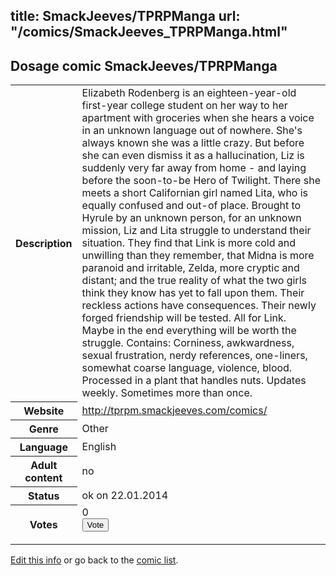 title: SmackJeeves/TPRPManga
url: "/comics/SmackJeeves_TPRPManga.html"
---
Dosage comic SmackJeeves/TPRPManga
-----------------------------------------

<p id="msg"></p>
<script type="text/javascript">
if (window.location.search === '?edit_info_mail=sent_ok') {
  var elem = document.getElementById("msg");
  elem.innerHTML = 'Edited information sucessfully sent for review, which is usually done daily. Thanks!';
  elem.className = 'ok';
}
</script>
<table class="comicinfo">
<tr>
<th>Description</th><td>Elizabeth Rodenberg is an eighteen-year-old first-year college student on her way to her apartment with groceries when she hears a voice in an unknown language out of nowhere. She's always known she was a little crazy. But before she can even dismiss it as a hallucination, Liz is suddenly very far away from home - and laying before the soon-to-be Hero of Twilight. There she meets a short Californian girl named Lita, who is equally confused and out-of place. Brought to Hyrule by an unknown person, for an unknown mission, Liz and Lita struggle to understand their situation. They find that Link is more cold and unwilling than they remember, that Midna is more paranoid and irritable, Zelda, more cryptic and distant; and the true reality of what the two girls think they know has yet to fall upon them. Their reckless actions have consequences. Their newly forged friendship will be tested. All for Link. Maybe in the end everything will be worth the struggle. Contains: Corniness, awkwardness, sexual frustration, nerdy references, one-liners, somewhat coarse language, violence, blood. Processed in a plant that handles nuts. Updates weekly. Sometimes more than once.</td>
</tr>
<tr>
<th>Website</th><td><a href="http://tprpm.smackjeeves.com/comics/">http://tprpm.smackjeeves.com/comics/</a></td>
</tr>
<tr>
<th>Genre</th><td>Other</td>
</tr>
<tr>
<th>Language</th><td>English</td>
</tr>
<tr>
<th>Adult content</th><td>no</td>
</tr>
<tr>
<th>Status</th><td>ok on 22.01.2014</td>
</tr>
<tr>
<th>Votes</th><td>0
<form action="http://gaecounter.appspot.com/count/" method="POST">
<input name="name" type="hidden" value="SmackJeeves_TPRPManga"/>
<input name="uid" type="hidden" id="voteuid" value=""/>
<input type="submit" value="Vote"/>
</form>
</td>
</tr>
</table>
<script type="text/javascript">
var ua = navigator.userAgent;
document.getElementById("voteuid").value = ua.replace(/[^a-zA-Z0-9\._:]/g , "_");;
</script>

[Edit this info](SmackJeeves_TPRPManga_edit.html) or go back to the [comic list](../comic-index.html).
